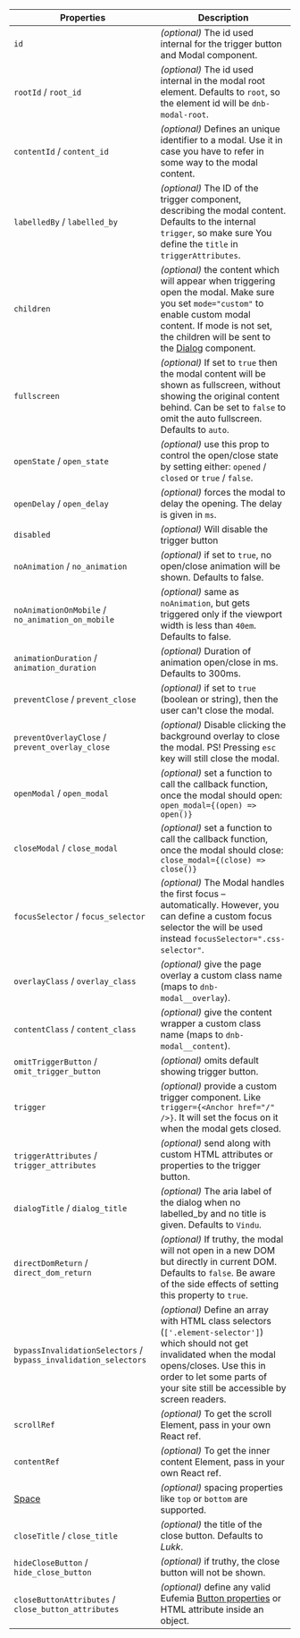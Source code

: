 | Properties                                                      | Description                                                                                                                                                                                                                                     |
| --------------------------------------------------------------- | ----------------------------------------------------------------------------------------------------------------------------------------------------------------------------------------------------------------------------------------------- |
| `id`                                                            | _(optional)_ The id used internal for the trigger button and Modal component.                                                                                                                                                                   |
| `rootId` / `root_id`                                            | _(optional)_ The id used internal in the modal root element. Defaults to `root`, so the element id will be `dnb-modal-root`.                                                                                                                    |
| `contentId` / `content_id`                                      | _(optional)_ Defines an unique identifier to a modal. Use it in case you have to refer in some way to the modal content.                                                                                                                        |
| `labelledBy` / `labelled_by`                                    | _(optional)_ The ID of the trigger component, describing the modal content. Defaults to the internal `trigger`, so make sure You define the `title` in `triggerAttributes`.                                                                     |
| `children`                                                      | _(optional)_ the content which will appear when triggering open the modal. Make sure you set `mode="custom"` to enable custom modal content. If mode is not set, the children will be sent to the [Dialog](/uilib/components/dialog) component. |
| `fullscreen`                                                    | _(optional)_ If set to `true` then the modal content will be shown as fullscreen, without showing the original content behind. Can be set to `false` to omit the auto fullscreen. Defaults to `auto`.                                           |
| `openState` / `open_state`                                      | _(optional)_ use this prop to control the open/close state by setting either: `opened` / `closed` or `true` / `false`.                                                                                                                          |
| `openDelay` / `open_delay`                                      | _(optional)_ forces the modal to delay the opening. The delay is given in `ms`.                                                                                                                                                                 |
| `disabled`                                                      | _(optional)_ Will disable the trigger button                                                                                                                                                                                                    |
| `noAnimation` / `no_animation`                                  | _(optional)_ if set to `true`, no open/close animation will be shown. Defaults to false.                                                                                                                                                        |
| `noAnimationOnMobile` / `no_animation_on_mobile`                | _(optional)_ same as `noAnimation`, but gets triggered only if the viewport width is less than `40em`. Defaults to false.                                                                                                                       |
| `animationDuration` / `animation_duration`                      | _(optional)_ Duration of animation open/close in ms. Defaults to 300ms.                                                                                                                                                                         |
| `preventClose` / `prevent_close`                                | _(optional)_ if set to `true` (boolean or string), then the user can't close the modal.                                                                                                                                                         |
| `preventOverlayClose` / `prevent_overlay_close`                 | _(optional)_ Disable clicking the background overlay to close the modal. PS! Pressing `esc` key will still close the modal.                                                                                                                     |
| `openModal` / `open_modal`                                      | _(optional)_ set a function to call the callback function, once the modal should open: `open_modal={(open) => open()}`                                                                                                                          |
| `closeModal` / `close_modal`                                    | _(optional)_ set a function to call the callback function, once the modal should close: `close_modal={(close) => close()}`                                                                                                                      |
| `focusSelector` / `focus_selector`                              | _(optional)_ The Modal handles the first focus – automatically. However, you can define a custom focus selector the will be used instead `focusSelector=".css-selector"`.                                                                       |
| `overlayClass` / `overlay_class`                                | _(optional)_ give the page overlay a custom class name (maps to `dnb-modal__overlay`).                                                                                                                                                          |
| `contentClass` / `content_class`                                | _(optional)_ give the content wrapper a custom class name (maps to `dnb-modal__content`).                                                                                                                                                       |
| `omitTriggerButton` / `omit_trigger_button`                     | _(optional)_ omits default showing trigger button.                                                                                                                                                                                              |
| `trigger`                                                       | _(optional)_ provide a custom trigger component. Like `trigger={<Anchor href="/" />}`. It will set the focus on it when the modal gets closed.                                                                                                  |
| `triggerAttributes` / `trigger_attributes`                      | _(optional)_ send along with custom HTML attributes or properties to the trigger button.                                                                                                                                                        |
| `dialogTitle` / `dialog_title`                                  | _(optional)_ The aria label of the dialog when no labelled_by and no title is given. Defaults to `Vindu`.                                                                                                                                       |
| `directDomReturn` / `direct_dom_return`                         | _(optional)_ If truthy, the modal will not open in a new DOM but directly in current DOM. Defaults to `false`. Be aware of the side effects of setting this property to `true`.                                                                 |
| `bypassInvalidationSelectors` / `bypass_invalidation_selectors` | _(optional)_ Define an array with HTML class selectors (`['.element-selector']`) which should not get invalidated when the modal opens/closes. Use this in order to let some parts of your site still be accessible by screen readers.          |
| `scrollRef`                                                     | _(optional)_ To get the scroll Element, pass in your own React ref.                                                                                                                                                                             |
| `contentRef`                                                    | _(optional)_ To get the inner content Element, pass in your own React ref.                                                                                                                                                                      |
| [Space](/uilib/components/space/properties)                     | _(optional)_ spacing properties like `top` or `bottom` are supported.                                                                                                                                                                           |
| `closeTitle` / `close_title`                                    | _(optional)_ the title of the close button. Defaults to _Lukk_.                                                                                                                                                                                 |
| `hideCloseButton` / `hide_close_button`                         | _(optional)_ if truthy, the close button will not be shown.                                                                                                                                                                                     |
| `closeButtonAttributes` / `close_button_attributes`             | _(optional)_ define any valid Eufemia [Button properties](/uilib/components/button/properties) or HTML attribute inside an object.                                                                                                              |
